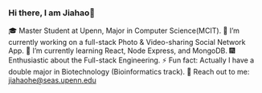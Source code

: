 ### Hi there, I am Jiahao👋

<!--
**Hugo-coder-hjh/Hugo-coder-hjh** is a ✨ _special_ ✨ repository because its `README.md` (this file) appears on your GitHub profile.

Here are some ideas to get you started:

- 🔭 I’m currently working on ...
- 🌱 I’m currently learning ...
- 👯 I’m looking to collaborate on ...
- 🤔 I’m looking for help with ...
- 💬 Ask me about ...
- 📫 How to reach me: ...
- 😄 Pronouns: ...
- ⚡ Fun fact: ...
-->

🎓 Master Student at Upenn, Major in Computer Science(MCIT).
🔭 I’m currently working on a full-stack Photo & Video-sharing Social Network App. 
🌱 I’m currently learning React, Node Express, and MongoDB.
🎆 Enthusiastic about the Full-stack Engineering.
⚡ Fun fact: Actually I have a double major in Biotechnology (Bioinformatics track).
👐 Reach out to me: jiahaohe@seas.upenn.edu
